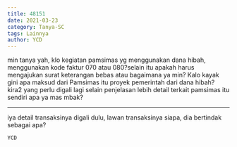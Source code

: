 ```yaml
---
title: 48151
date: 2021-03-23
category: Tanya-SC
tags: Lainnya
author: YCD
---
```


min tanya yah, klo kegiatan pamsimas yg menggunakan dana hibah, menggunakan kode faktur 070 atau 080?selain itu apakah harus mengajukan surat keterangan bebas atau bagaimana ya min? Kalo kayak gini apa maksud dari Pamsimas itu proyek pemerintah dari dana hibah? kira2 yang perlu digali lagi selain penjelasan lebih detail terkait pamsimas itu sendiri apa ya mas mbak?

---

iya detail transaksinya digali dulu, lawan transaksinya siapa, dia bertindak sebagai apa?

`YCD`
